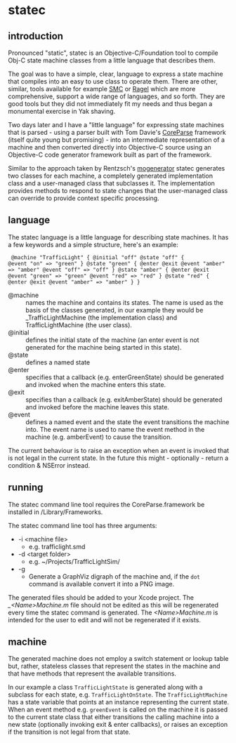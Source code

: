 # statec

## introduction

Pronounced "static", statec is an Objective-C/Foundation tool to compile Obj-C state machine classes from a little language that describes them.

The goal was to have a simple, clear, language to express a state machine that compiles into an easy to use class to operate them. There are other, similar, tools available for example [SMC](http://smc.sourceforge.net/) or [Ragel](http://www.complang.org/ragel/) which are more comprehensive, support a wide range of languages, and so forth. They are good tools but they did not immediately fit my needs and thus began a monumental exercise in Yak shaving.

Two days later and I have a "little language" for expressing state machines that is parsed - using a parser built with Tom Davie's [CoreParse](https://github.com/beelsebob/CoreParse) framework (itself quite young but promising) - into an intermediate representation of a machine and then converted directly into Objective-C source using an Objective-C code generator framework built as part of the framework.

Similar to the approach taken by Rentzsch's [mogenerator](https://github.com/rentzsch/mogenerator) statec generates two classes for each machine, a completely generated implementation class and a user-managed class that subclasses it. The implementation provides methods to respond to state changes that the user-managed class can override to provide context specific processing.

## language

The statec language is a little language for describing state machines. It has a few keywords and a simple structure, here's an example:

<code><pre>
@machine "TrafficLight" {
  @initial "off"
	@state "off" {
		@event "on" => "green"
	}
	@state "green" {
		@enter
		@exit
		@event "amber" => "amber"
		@event "off" => "off"
	}
	@state "amber" {
		@enter
		@exit
		@event "green" => "green"
		@event "red" => "red"
	}
	@state "red" {
		@enter
		@exit
		@event "amber" => "amber"
	}
}
</pre></code>

<dl>
	<dt>@machine</dt>
	<dd>names the machine and contains its states. The name is used as the basis of the classes generated, in our example they would be _TrafficLightMachine (the implementation class) and TrafficLightMachine (the user class).</dd>
	<dt>@initial</dt>
	<dd>defines the initial state of the machine (an enter event is not generated for the machine being started in this state).</dd>
	<dt>@state</dt>
	<dd>defines a named state</dd>
	<dt>@enter</dt>
	<dd>specifies that a callback (e.g. enterGreenState) should be generated and invoked when the machine enters this state.</dd>
	<dt>@exit</dt>
	<dd>specifies than a callback (e.g. exitAmberState) should be generated and invoked before the machine leaves this state.</dd>
	<dt>@event</dt>
	<dd>defines a named event and the state the event transitions the machine into. The event name is used to name the event method in the machine (e.g. amberEvent) to cause the transition.</dd>
</dl>

The current behaviour is to raise an exception when an event is invoked that is not legal in the current state. In the future this might - optionally - return a condition & NSError instead.

## running

The statec command line tool requires the CoreParse.framework be installed in /Library/Frameworks.

The statec command line tool has three arguments:

* -i &lt;machine file&gt; 
	* e.g. trafficlight.smd
* -d &lt;target folder&gt;
	* e.g. ~/Projects/TrafficLightSim/
* -g
	* Generate a GraphViz digraph of the machine and, if the `dot` command is available convert it into a PNG image.

The generated files should be added to your Xcode project. The *\_&lt;Name&gt;Machine.m* file should not be edited as this will be regenerated every time the statec command is generated. The *&lt;Name&gt;Machine.m* is intended for the user to edit and will not be regenerated if it exists.

## machine

The generated machine does not employ a switch statement or lookup table but, rather, stateless classes that represent the states in the machine and that have methods that represent the available transitions.

In our example a class `TrafficLightState` is generated along with a subclass for each state, e.g. `TrafficLightOnState`. The `TrafficLightMachine` has a state variable that points at an instance representing the current state. When an event method e.g. `greenEvent` is called on the machine it is passed to the current state class that either transitions the calling machine into a new state (optionally invoking exit & enter callbacks), or raises an exception if the transition is not legal from that state.
